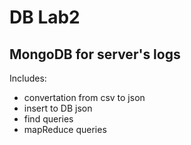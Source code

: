 # DB Lab2
## MongoDB for server's logs

Includes:
- convertation from csv to json
- insert to DB json
- find queries
- mapReduce queries
